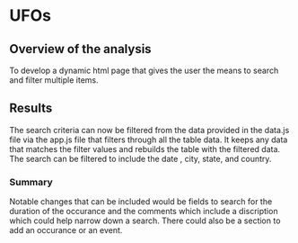 # UFOs
  

## Overview of the analysis
  To develop a dynamic html page that gives the user the means to search and filter multiple items.   
  

## Results
  The search criteria can now be filtered from the data provided in the data.js file via the app.js file that filters through all the table data. It keeps any data that matches the filter values and rebuilds the table with the filtered data. The search can be filtered to include the date , city, state, and country.

### Summary
Notable changes that can be included would be fields to search for the duration of the occurance and the comments which include a discription which could help narrow down a search. There could also be a section to add an occurance or an event.
